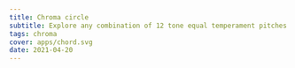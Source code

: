 ```yaml
---
title: Chroma circle
subtitle: Explore any combination of 12 tone equal temperament pitches
tags: chroma
cover: apps/chord.svg
date: 2021-04-20
---
```

<client-only>
  <chroma-tool />
</client-only>